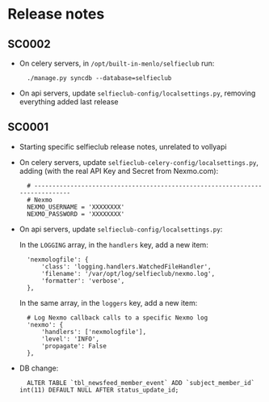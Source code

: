 # Release notes

## SC0002

- On celery servers, in `/opt/built-in-menlo/selfieclub` run:

        ./manage.py syncdb --database=selfieclub

- On api servers, update `selfieclub-config/localsettings.py`, removing everything added last release


## SC0001

- Starting specific selfieclub release notes, unrelated to vollyapi

- On celery servers, update `selfieclub-celery-config/localsettings.py`, adding (with the real API Key and Secret from Nexmo.com):

        # -----------------------------------------------------------------------------
        # Nexmo
        NEXMO_USERNAME = 'XXXXXXXX'
        NEXMO_PASSWORD = 'XXXXXXXX' 

- On api servers, update `selfieclub-config/localsettings.py`:

    In the `LOGGING` array, in the `handlers` key, add a new item:

        'nexmologfile': {
            'class': 'logging.handlers.WatchedFileHandler',
            'filename': '/var/opt/log/selfieclub/nexmo.log',
            'formatter': 'verbose',
        },

    In the same array, in the `loggers` key, add a new item:

        # Log Nexmo callback calls to a specific Nexmo log
        'nexmo': {
            'handlers': ['nexmologfile'],
            'level': 'INFO',
            'propagate': False
        },

- DB change:

        ALTER TABLE `tbl_newsfeed_member_event` ADD `subject_member_id` int(11) DEFAULT NULL AFTER status_update_id;
